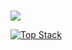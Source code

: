 ###
<img src="https://media.giphy.com/media/qgQUggAC3Pfv687qPC/giphy.gif"></img>

[![Top Stack](https://widget.realdeveloper.pro/api/top?stack=JavaScript,React,Redux)](https://github.com/rmanzman)

<!--
**rmanzman/rmanzman** is a ✨ _special_ ✨ repository because its `README.md` (this file) appears on your GitHub profile.

Here are some ideas to get you started:

- 🔭 I’m currently working on ...
- 🌱 I’m currently learning ...
- 👯 I’m looking to collaborate on ...
- 🤔 I’m looking for help with ...
- 💬 Ask me about ...
- 📫 How to reach me: ...
- 😄 Pronouns: ...
- ⚡ Fun fact: ...
-->
